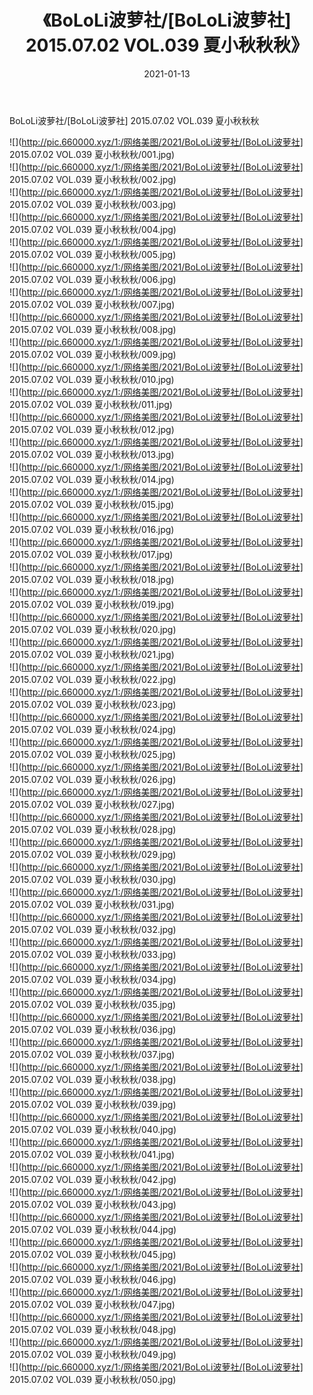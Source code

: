 ﻿---
layout: post
title:  《BoLoLi波萝社/[BoLoLi波萝社] 2015.07.02 VOL.039 夏小秋秋秋》
date:   2021-01-13
img: http://pic.660000.xyz/1:/网络美图/2021/BoLoLi波萝社/[BoLoLi波萝社] 2015.07.02 VOL.039 夏小秋秋秋/000.jpg
categories: [美女, 清纯, 唯美]
---

BoLoLi波萝社/[BoLoLi波萝社] 2015.07.02 VOL.039 夏小秋秋秋

 ![](http://pic.660000.xyz/1:/网络美图/2021/BoLoLi波萝社/[BoLoLi波萝社] 2015.07.02 VOL.039 夏小秋秋秋/001.jpg) <br>![](http://pic.660000.xyz/1:/网络美图/2021/BoLoLi波萝社/[BoLoLi波萝社] 2015.07.02 VOL.039 夏小秋秋秋/002.jpg) <br>![](http://pic.660000.xyz/1:/网络美图/2021/BoLoLi波萝社/[BoLoLi波萝社] 2015.07.02 VOL.039 夏小秋秋秋/003.jpg) <br>![](http://pic.660000.xyz/1:/网络美图/2021/BoLoLi波萝社/[BoLoLi波萝社] 2015.07.02 VOL.039 夏小秋秋秋/004.jpg) <br>![](http://pic.660000.xyz/1:/网络美图/2021/BoLoLi波萝社/[BoLoLi波萝社] 2015.07.02 VOL.039 夏小秋秋秋/005.jpg) <br>![](http://pic.660000.xyz/1:/网络美图/2021/BoLoLi波萝社/[BoLoLi波萝社] 2015.07.02 VOL.039 夏小秋秋秋/006.jpg) <br>![](http://pic.660000.xyz/1:/网络美图/2021/BoLoLi波萝社/[BoLoLi波萝社] 2015.07.02 VOL.039 夏小秋秋秋/007.jpg) <br>![](http://pic.660000.xyz/1:/网络美图/2021/BoLoLi波萝社/[BoLoLi波萝社] 2015.07.02 VOL.039 夏小秋秋秋/008.jpg) <br>![](http://pic.660000.xyz/1:/网络美图/2021/BoLoLi波萝社/[BoLoLi波萝社] 2015.07.02 VOL.039 夏小秋秋秋/009.jpg) <br>![](http://pic.660000.xyz/1:/网络美图/2021/BoLoLi波萝社/[BoLoLi波萝社] 2015.07.02 VOL.039 夏小秋秋秋/010.jpg) <br>![](http://pic.660000.xyz/1:/网络美图/2021/BoLoLi波萝社/[BoLoLi波萝社] 2015.07.02 VOL.039 夏小秋秋秋/011.jpg) <br>![](http://pic.660000.xyz/1:/网络美图/2021/BoLoLi波萝社/[BoLoLi波萝社] 2015.07.02 VOL.039 夏小秋秋秋/012.jpg) <br>![](http://pic.660000.xyz/1:/网络美图/2021/BoLoLi波萝社/[BoLoLi波萝社] 2015.07.02 VOL.039 夏小秋秋秋/013.jpg) <br>![](http://pic.660000.xyz/1:/网络美图/2021/BoLoLi波萝社/[BoLoLi波萝社] 2015.07.02 VOL.039 夏小秋秋秋/014.jpg) <br>![](http://pic.660000.xyz/1:/网络美图/2021/BoLoLi波萝社/[BoLoLi波萝社] 2015.07.02 VOL.039 夏小秋秋秋/015.jpg) <br>![](http://pic.660000.xyz/1:/网络美图/2021/BoLoLi波萝社/[BoLoLi波萝社] 2015.07.02 VOL.039 夏小秋秋秋/016.jpg) <br>![](http://pic.660000.xyz/1:/网络美图/2021/BoLoLi波萝社/[BoLoLi波萝社] 2015.07.02 VOL.039 夏小秋秋秋/017.jpg) <br>![](http://pic.660000.xyz/1:/网络美图/2021/BoLoLi波萝社/[BoLoLi波萝社] 2015.07.02 VOL.039 夏小秋秋秋/018.jpg) <br>![](http://pic.660000.xyz/1:/网络美图/2021/BoLoLi波萝社/[BoLoLi波萝社] 2015.07.02 VOL.039 夏小秋秋秋/019.jpg) <br>![](http://pic.660000.xyz/1:/网络美图/2021/BoLoLi波萝社/[BoLoLi波萝社] 2015.07.02 VOL.039 夏小秋秋秋/020.jpg) <br>![](http://pic.660000.xyz/1:/网络美图/2021/BoLoLi波萝社/[BoLoLi波萝社] 2015.07.02 VOL.039 夏小秋秋秋/021.jpg) <br>![](http://pic.660000.xyz/1:/网络美图/2021/BoLoLi波萝社/[BoLoLi波萝社] 2015.07.02 VOL.039 夏小秋秋秋/022.jpg) <br>![](http://pic.660000.xyz/1:/网络美图/2021/BoLoLi波萝社/[BoLoLi波萝社] 2015.07.02 VOL.039 夏小秋秋秋/023.jpg) <br>![](http://pic.660000.xyz/1:/网络美图/2021/BoLoLi波萝社/[BoLoLi波萝社] 2015.07.02 VOL.039 夏小秋秋秋/024.jpg) <br>![](http://pic.660000.xyz/1:/网络美图/2021/BoLoLi波萝社/[BoLoLi波萝社] 2015.07.02 VOL.039 夏小秋秋秋/025.jpg) <br>![](http://pic.660000.xyz/1:/网络美图/2021/BoLoLi波萝社/[BoLoLi波萝社] 2015.07.02 VOL.039 夏小秋秋秋/026.jpg) <br>![](http://pic.660000.xyz/1:/网络美图/2021/BoLoLi波萝社/[BoLoLi波萝社] 2015.07.02 VOL.039 夏小秋秋秋/027.jpg) <br>![](http://pic.660000.xyz/1:/网络美图/2021/BoLoLi波萝社/[BoLoLi波萝社] 2015.07.02 VOL.039 夏小秋秋秋/028.jpg) <br>![](http://pic.660000.xyz/1:/网络美图/2021/BoLoLi波萝社/[BoLoLi波萝社] 2015.07.02 VOL.039 夏小秋秋秋/029.jpg) <br>![](http://pic.660000.xyz/1:/网络美图/2021/BoLoLi波萝社/[BoLoLi波萝社] 2015.07.02 VOL.039 夏小秋秋秋/030.jpg) <br>![](http://pic.660000.xyz/1:/网络美图/2021/BoLoLi波萝社/[BoLoLi波萝社] 2015.07.02 VOL.039 夏小秋秋秋/031.jpg) <br>![](http://pic.660000.xyz/1:/网络美图/2021/BoLoLi波萝社/[BoLoLi波萝社] 2015.07.02 VOL.039 夏小秋秋秋/032.jpg) <br>![](http://pic.660000.xyz/1:/网络美图/2021/BoLoLi波萝社/[BoLoLi波萝社] 2015.07.02 VOL.039 夏小秋秋秋/033.jpg) <br>![](http://pic.660000.xyz/1:/网络美图/2021/BoLoLi波萝社/[BoLoLi波萝社] 2015.07.02 VOL.039 夏小秋秋秋/034.jpg) <br>![](http://pic.660000.xyz/1:/网络美图/2021/BoLoLi波萝社/[BoLoLi波萝社] 2015.07.02 VOL.039 夏小秋秋秋/035.jpg) <br>![](http://pic.660000.xyz/1:/网络美图/2021/BoLoLi波萝社/[BoLoLi波萝社] 2015.07.02 VOL.039 夏小秋秋秋/036.jpg) <br>![](http://pic.660000.xyz/1:/网络美图/2021/BoLoLi波萝社/[BoLoLi波萝社] 2015.07.02 VOL.039 夏小秋秋秋/037.jpg) <br>![](http://pic.660000.xyz/1:/网络美图/2021/BoLoLi波萝社/[BoLoLi波萝社] 2015.07.02 VOL.039 夏小秋秋秋/038.jpg) <br>![](http://pic.660000.xyz/1:/网络美图/2021/BoLoLi波萝社/[BoLoLi波萝社] 2015.07.02 VOL.039 夏小秋秋秋/039.jpg) <br>![](http://pic.660000.xyz/1:/网络美图/2021/BoLoLi波萝社/[BoLoLi波萝社] 2015.07.02 VOL.039 夏小秋秋秋/040.jpg) <br>![](http://pic.660000.xyz/1:/网络美图/2021/BoLoLi波萝社/[BoLoLi波萝社] 2015.07.02 VOL.039 夏小秋秋秋/041.jpg) <br>![](http://pic.660000.xyz/1:/网络美图/2021/BoLoLi波萝社/[BoLoLi波萝社] 2015.07.02 VOL.039 夏小秋秋秋/042.jpg) <br>![](http://pic.660000.xyz/1:/网络美图/2021/BoLoLi波萝社/[BoLoLi波萝社] 2015.07.02 VOL.039 夏小秋秋秋/043.jpg) <br>![](http://pic.660000.xyz/1:/网络美图/2021/BoLoLi波萝社/[BoLoLi波萝社] 2015.07.02 VOL.039 夏小秋秋秋/044.jpg) <br>![](http://pic.660000.xyz/1:/网络美图/2021/BoLoLi波萝社/[BoLoLi波萝社] 2015.07.02 VOL.039 夏小秋秋秋/045.jpg) <br>![](http://pic.660000.xyz/1:/网络美图/2021/BoLoLi波萝社/[BoLoLi波萝社] 2015.07.02 VOL.039 夏小秋秋秋/046.jpg) <br>![](http://pic.660000.xyz/1:/网络美图/2021/BoLoLi波萝社/[BoLoLi波萝社] 2015.07.02 VOL.039 夏小秋秋秋/047.jpg) <br>![](http://pic.660000.xyz/1:/网络美图/2021/BoLoLi波萝社/[BoLoLi波萝社] 2015.07.02 VOL.039 夏小秋秋秋/048.jpg) <br>![](http://pic.660000.xyz/1:/网络美图/2021/BoLoLi波萝社/[BoLoLi波萝社] 2015.07.02 VOL.039 夏小秋秋秋/049.jpg) <br>![](http://pic.660000.xyz/1:/网络美图/2021/BoLoLi波萝社/[BoLoLi波萝社] 2015.07.02 VOL.039 夏小秋秋秋/050.jpg) <br>